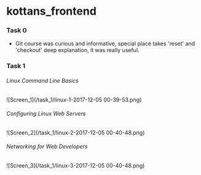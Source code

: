 # kottans_frontend

### Task 0

* Git course was curious and informative, special place takes 'reset' and 'checkout' deep explanation, it was really useful.

### Task 1

###### Linux Command Line Basics

![Screen_1](/task_1/linux-1-2017-12-05 00-39-53.png)

###### Configuring Linux Web Servers

![Screen_2](/task_1/linux-2-2017-12-05 00-40-48.png)

###### Networking for Web Developers

![Screen_3](/task_1/linux-3-2017-12-05 00-40-48.png)

